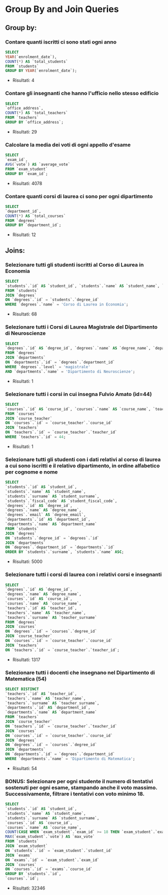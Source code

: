 
# Group By and Join Queries

## Group by:

### Contare quanti iscritti ci sono stati ogni anno

```sql
SELECT 
YEAR(`enrolment_date`), 
COUNT(*) AS `total_students`
FROM `students`
GROUP BY YEAR(`enrolment_date`);
```

- Risultati: 4

### Contare gli insegnanti che hanno l'ufficio nello stesso edificio

```sql
SELECT 
`office_address`, 
COUNT(*) AS `total_teachers`
FROM `teachers`
GROUP BY `office_address`;
```

- Risultati: 29

### Calcolare la media dei voti di ogni appello d'esame

```sql
SELECT 
`exam_id`, 
AVG(`vote`) AS `average_vote`
FROM `exam_student`
GROUP BY `exam_id`;
```

- Risultati: 4078

### Contare quanti corsi di laurea ci sono per ogni dipartimento

```sql
SELECT 
`department_id`, 
COUNT(*) AS `total_courses`
FROM `degrees`
GROUP BY `department_id`;
```

- Risultati: 12



## Joins:

### Selezionare tutti gli studenti iscritti al Corso di Laurea in Economia

```sql
SELECT 
`students`.`id` AS `student_id`, `students`.`name` AS `student_name`, `students`.`surname` AS `student_surname`, `students`.`fiscal_code` AS `student_fiscal_code`, `students`.`email` AS `student_email`, `degrees`.`name` AS `degree_name`
FROM `students`
JOIN `degrees`
ON `degrees`.`id` = `students`.`degree_id`
WHERE `degrees`.`name` = 'Corso di Laurea in Economia';
```
- Risultati: 68

### Selezionare tutti i Corsi di Laurea Magistrale del Dipartimento di Neuroscienze

```sql
SELECT 
`degrees`.`id` AS `degree_id`, `degrees`.`name` AS `degree_name`, `departments`.`name` AS `department_name`
FROM `degrees`
JOIN `departments`
ON `departments`.`id` = `degrees`.`department_id`
WHERE `degrees`.`level` = 'magistrale'
AND `departments`.`name` = 'Dipartimento di Neuroscienze';
```
- Risultati: 1

### Selezionare tutti i corsi in cui insegna Fulvio Amato (id=44)

```sql
SELECT 
`courses`.`id` AS `course_id`, `courses`.`name` AS `course_name`, `teachers`.`name` AS `teacher_name`
FROM `courses`
JOIN `course_teacher`
ON `courses`.`id` = `course_teacher`.`course_id`  
JOIN `teachers`
ON `teachers`.`id` = `course_teacher`.`teacher_id`
WHERE `teachers`.`id` = 44;
```

- Risultati: 1

### Selezionare tutti gli studenti con i dati relativi al corso di laurea a cui sono iscritti e il relativo dipartimento, in ordine alfabetico per cognome e nome

```sql
SELECT 
`students`.`id` AS `student_id`,
`students`.`name` AS `student_name`, 
`students`.`surname` AS `student_surname`, 
`students`.`fiscal_code` AS `student_fiscal_code`,
`degrees`.`id` AS `degree_id`,
`degrees`.`name` AS `degree_name`,
`degrees`.`email` AS `degree_email`,
`departments`.`id` AS `department_id`,
`departments`.`name` AS `department_name` 
FROM `students`
JOIN `degrees` 
ON `students`.`degree_id` = `degrees`.`id`
JOIN `departments`
ON `degrees`.`department_id` = `departments`.`id`
ORDER BY `students`.`surname`, `students`.`name` ASC;
```

- Risultati: 5000

### Selezionare tutti i corsi di laurea con i relativi corsi e insegnanti

```sql
SELECT 
`degrees`.`id` AS `degree_id`,
`degrees`.`name` AS `degree_name`,
`courses`.`id` AS `course_id`,
`courses`.`name` AS `course_name`,
`teachers`.`id` AS `teacher_id`,
`teachers`.`name` AS `teacher_name`,
`teachers`.`surname` AS `teacher_surname`
FROM `degrees`
JOIN `courses`
ON `degrees`.`id` = `courses`.`degree_id`
JOIN `course_teacher`
ON `courses`.`id` = `course_teacher`.`course_id`
JOIN `teachers`
ON `teachers`.`id` = `course_teacher`.`teacher_id`;
```

- Risultati: 1317

### Selezionare tutti i docenti che insegnano nel Dipartimento di Matematica (54)

```sql
SELECT DISTINCT 
`teachers`.`id` AS `teacher_id`,
`teachers`.`name` AS `teacher_name`,
`teachers`.`surname` AS `teacher_surname`,
`departments`.`id` AS `department_id`,
`departments`.`name` AS `department_name`
FROM `teachers`
JOIN `course_teacher`
ON `teachers`.`id` = `course_teacher`.`teacher_id`
JOIN `courses`
ON `courses`.`id` = `course_teacher`.`course_id`
JOIN `degrees`
ON `degrees`.`id` = `courses`.`degree_id`
JOIN `departments`
ON `departments`.`id` = `degrees`.`department_id`
WHERE `departments`.`name` = 'Dipartimento di Matematica';
```

- Risultati: 54

### BONUS: Selezionare per ogni studente il numero di tentativi sostenuti per ogni esame, stampando anche il voto massimo. Successivamente, filtrare i tentativi con voto minimo 18.

```sql
SELECT 
`students`.`id` AS `student_id`,
`students`.`name` AS `student_name`,
`students`.`surname` AS `student_surname`,
`courses`.`id` AS `course_id`,
`courses`.`name` AS `course_name`,
COUNT(CASE WHEN `exam_student`.`exam_id` >= 18 THEN `exam_student`.`exam_id` END) AS `try_count`,
MAX(`exam_student`.`vote`) AS `max_vote`
FROM `students`
JOIN `exam_student`
ON `students`.`id` = `exam_student`.`student_id`
JOIN `exams`
ON `exams`.`id` = `exam_student`.`exam_id`
JOIN `courses`
ON `courses`.`id` = `exams`.`course_id`
GROUP BY `students`.`id`, 
`courses`.`id`;

```

- Risultati: 32346